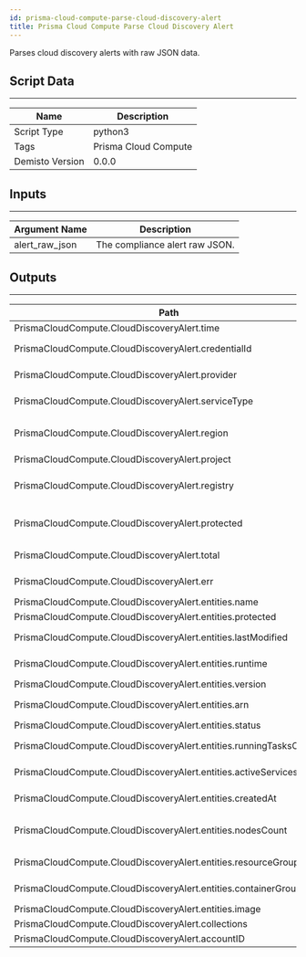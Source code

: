 ```yaml
---
id: prisma-cloud-compute-parse-cloud-discovery-alert
title: Prisma Cloud Compute Parse Cloud Discovery Alert
---
```


Parses cloud discovery alerts with raw JSON data.

## Script Data
---

| **Name** | **Description** |
| --- | --- |
| Script Type | python3 |
| Tags | Prisma Cloud Compute |
| Demisto Version | 0.0.0 |

## Inputs
---

| **Argument Name** | **Description** |
| --- | --- |
| alert_raw_json | The compliance alert raw JSON. |

## Outputs
---

| **Path** | **Description** | **Type** |
| --- | --- | --- |
| PrismaCloudCompute.CloudDiscoveryAlert.time | The alert creation timestamp. | Date |
| PrismaCloudCompute.CloudDiscoveryAlert.credentialId | The ID reference of the credential used. | String |
| PrismaCloudCompute.CloudDiscoveryAlert.provider | The cloud provider. For example, "AWS", or "GCP". | String |
| PrismaCloudCompute.CloudDiscoveryAlert.serviceType | The cloud service type. For example, "ECR", or "GCR". | String |
| PrismaCloudCompute.CloudDiscoveryAlert.region | The region that was scanned. For example, GCP - "us-east-1", Azure - "westus". | String |
| PrismaCloudCompute.CloudDiscoveryAlert.project | The GCP project that was scanned. | String |
| PrismaCloudCompute.CloudDiscoveryAlert.registry | The Azure registry that was scanned. For example, `testcloudscanregistry.azurecr.io`. | String |
| PrismaCloudCompute.CloudDiscoveryAlert.protected | The number of protected entities. For example, "registries", "functions", or "clusters". | Number |
| PrismaCloudCompute.CloudDiscoveryAlert.total | The total number of entities found in cloud scan. | Number |
| PrismaCloudCompute.CloudDiscoveryAlert.err | Holds any error found during a scan. | String |
| PrismaCloudCompute.CloudDiscoveryAlert.entities.name | The name of the entity. | String |
| PrismaCloudCompute.CloudDiscoveryAlert.entities.protected | Whether the entity is protected. | Number |
| PrismaCloudCompute.CloudDiscoveryAlert.entities.lastModified | The modification time of the function. | Date |
| PrismaCloudCompute.CloudDiscoveryAlert.entities.runtime | The runtime environment for the function. For excample, "nodejs". | String |
| PrismaCloudCompute.CloudDiscoveryAlert.entities.version | The version of the entity. | String |
| PrismaCloudCompute.CloudDiscoveryAlert.entities.arn | The Amazon Resource Name (ARN) assigned to the entity. | String |
| PrismaCloudCompute.CloudDiscoveryAlert.entities.status | The current status of entity. | String |
| PrismaCloudCompute.CloudDiscoveryAlert.entities.runningTasksCount | The number of running tasks in ECS cluster. | Number |
| PrismaCloudCompute.CloudDiscoveryAlert.entities.activeServicesCount | The number of active services in ECS cluster. | Number |
| PrismaCloudCompute.CloudDiscoveryAlert.entities.createdAt | The time when the entity was created. | Date |
| PrismaCloudCompute.CloudDiscoveryAlert.entities.nodesCount | The number of nodes in the cluster. For example, "aks" or "gke". | Number |
| PrismaCloudCompute.CloudDiscoveryAlert.entities.resourceGroup | The the Azure resource group containing the entity. | String |
| PrismaCloudCompute.CloudDiscoveryAlert.entities.containerGroup | The Azure ACI container group the container belongs to. | String |
| PrismaCloudCompute.CloudDiscoveryAlert.entities.image | The image of the ACI container. | String |
| PrismaCloudCompute.CloudDiscoveryAlert.collections | The matched result collections. | String |
| PrismaCloudCompute.CloudDiscoveryAlert.accountID | The cloud account ID. | Date |
